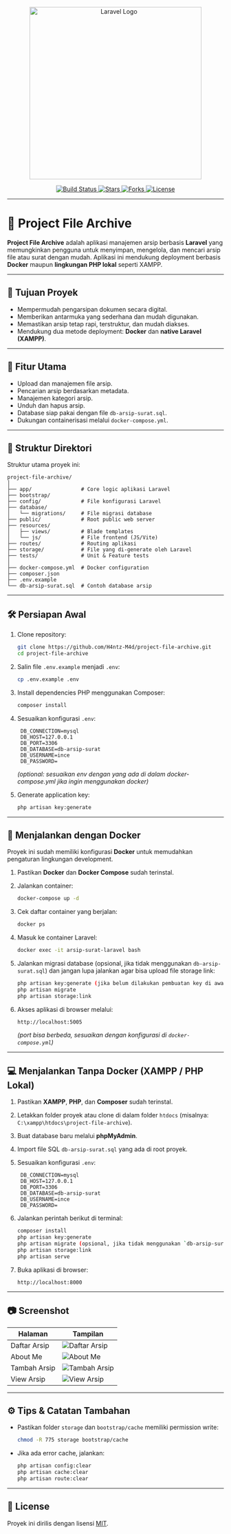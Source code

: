 <p align="center">
    <a href="#" target="_blank">
        <img src="https://raw.githubusercontent.com/laravel/art/master/logo-lockup/5%20SVG/2%20CMYK/1%20Full%20Color/laravel-logolockup-cmyk-red.svg" width="400" alt="Laravel Logo">
    </a>
</p>

<p align="center">
    <a href="https://github.com/H4ntz-M4d/project-file-archive/actions">
        <img src="https://github.com/laravel/framework/workflows/tests/badge.svg" alt="Build Status">
    </a>
    <a href="https://github.com/H4ntz-M4d/project-file-archive">
        <img src="https://img.shields.io/github/stars/H4ntz-M4d/project-file-archive" alt="Stars">
    </a>
    <a href="https://github.com/H4ntz-M4d/project-file-archive">
        <img src="https://img.shields.io/github/forks/H4ntz-M4d/project-file-archive" alt="Forks">
    </a>
    <a href="https://opensource.org/licenses/MIT">
        <img src="https://img.shields.io/badge/license-MIT-green" alt="License">
    </a>
</p>

---

# 📁 Project File Archive

**Project File Archive** adalah aplikasi manajemen arsip berbasis **Laravel** yang memungkinkan pengguna untuk menyimpan, mengelola, dan mencari arsip file atau surat dengan mudah.
Aplikasi ini mendukung deployment berbasis **Docker** maupun **lingkungan PHP lokal** seperti XAMPP.

---

## 🎯 Tujuan Proyek

* Mempermudah pengarsipan dokumen secara digital.
* Memberikan antarmuka yang sederhana dan mudah digunakan.
* Memastikan arsip tetap rapi, terstruktur, dan mudah diakses.
* Mendukung dua metode deployment: **Docker** dan **native Laravel (XAMPP)**.

---

## 🚀 Fitur Utama

* Upload dan manajemen file arsip.
* Pencarian arsip berdasarkan metadata.
* Manajemen kategori arsip.
* Unduh dan hapus arsip.
* Database siap pakai dengan file `db-arsip-surat.sql`.
* Dukungan containerisasi melalui `docker-compose.yml`.

---

## 🧩 Struktur Direktori

Struktur utama proyek ini:

```
project-file-archive/
│
├── app/                # Core logic aplikasi Laravel
├── bootstrap/
├── config/             # File konfigurasi Laravel
├── database/
│   └── migrations/     # File migrasi database
├── public/             # Root public web server
├── resources/
│   ├── views/          # Blade templates
│   └── js/             # File frontend (JS/Vite)
├── routes/             # Routing aplikasi
├── storage/            # File yang di-generate oleh Laravel
├── tests/              # Unit & Feature tests
│
├── docker-compose.yml  # Docker configuration
├── composer.json
├── .env.example
└── db-arsip-surat.sql  # Contoh database arsip
```

---

## 🛠 Persiapan Awal

1. Clone repository:

   ```bash
   git clone https://github.com/H4ntz-M4d/project-file-archive.git
   cd project-file-archive
   ```

2. Salin file `.env.example` menjadi `.env`:

   ```bash
   cp .env.example .env
   ```

3. Install dependencies PHP menggunakan Composer:

   ```bash
   composer install
   ```

4. Sesuaikan konfigurasi `.env`:

   ```env
    DB_CONNECTION=mysql
    DB_HOST=127.0.0.1
    DB_PORT=3306
    DB_DATABASE=db-arsip-surat
    DB_USERNAME=ince
    DB_PASSWORD=
   ```
   *(optional: sesuaikan env dengan yang ada di dalam docker-compose.yml jika ingin menggunakan docker)*

5. Generate application key:

   ```bash
   php artisan key:generate
   ```

---

## 🐳 Menjalankan dengan Docker

Proyek ini sudah memiliki konfigurasi **Docker** untuk memudahkan pengaturan lingkungan development.

1. Pastikan **Docker** dan **Docker Compose** sudah terinstal.

2. Jalankan container:

   ```bash
   docker-compose up -d
   ```

3. Cek daftar container yang berjalan:

   ```bash
   docker ps
   ```

4. Masuk ke container Laravel:

   ```bash
   docker exec -it arsip-surat-laravel bash
   ```

5. Jalankan migrasi database (opsional, jika tidak menggunakan `db-arsip-surat.sql`) dan jangan lupa jalankan agar bisa upload file storage link:

   ```bash
   php artisan key:generate (jika belum dilakukan pembuatan key di awal setelah composer install)
   php artisan migrate
   php artisan storage:link
   ```

6. Akses aplikasi di browser melalui:

   ```
   http://localhost:5005
   ```

   *(port bisa berbeda, sesuaikan dengan konfigurasi di `docker-compose.yml`)*

---

## 💻 Menjalankan Tanpa Docker (XAMPP / PHP Lokal)

1. Pastikan **XAMPP**, **PHP**, dan **Composer** sudah terinstal.
2. Letakkan folder proyek atau clone di dalam folder `htdocs` (misalnya: `C:\xampp\htdocs\project-file-archive`).
3. Buat database baru melalui **phpMyAdmin**.
4. Import file SQL `db-arsip-surat.sql` yang ada di root proyek.
5. Sesuaikan konfigurasi `.env`:

   ```env
    DB_CONNECTION=mysql
    DB_HOST=127.0.0.1
    DB_PORT=3306
    DB_DATABASE=db-arsip-surat
    DB_USERNAME=ince
    DB_PASSWORD=
   ```
6. Jalankan perintah berikut di terminal:

   ```bash
   composer install
   php artisan key:generate
   php artisan migrate (opsional, jika tidak menggunakan `db-arsip-surat.sql`)
   php artisan storage:link
   php artisan serve
   ```
7. Buka aplikasi di browser:

   ```
   http://localhost:8000
   ```

---

## 📷 Screenshot

| Halaman      | Tampilan                                            |
| ------------ | --------------------------------------------------- |
| Daftar Arsip | ![Daftar Arsip](docs/screenshots/daftar-arsip.png)  |
| About Me     | ![About Me](docs/screenshots/about.png)             |
| Tambah Arsip | ![Tambah Arsip](docs/screenshots/tambah-arsip.png)  |
| View Arsip   | ![View Arsip](docs/screenshots/view-arsip.png)      |


---

## ⚙️ Tips & Catatan Tambahan

* Pastikan folder `storage` dan `bootstrap/cache` memiliki permission write:

  ```bash
  chmod -R 775 storage bootstrap/cache
  ```
* Jika ada error cache, jalankan:

  ```bash
  php artisan config:clear
  php artisan cache:clear
  php artisan route:clear
  ```

---

## 📜 License

Proyek ini dirilis dengan lisensi [MIT](https://opensource.org/licenses/MIT).
